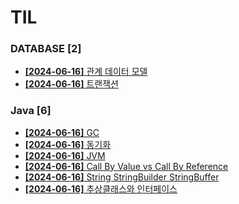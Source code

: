 # TIL
 
### DATABASE [2]
- [**[2024-06-16]**  관계 데이터 모델](https://github.com/A-lass/TIL/blob/main/DATABASE/관계_데이터_모델.md)
- [**[2024-06-16]**  트랜잭션](https://github.com/A-lass/TIL/blob/main/DATABASE/트랜잭션.md)
### Java [6]
- [**[2024-06-16]**  GC](https://github.com/A-lass/TIL/blob/main/Java/GC.md)
- [**[2024-06-16]**  동기화](https://github.com/A-lass/TIL/blob/main/Java/동기화.md)
- [**[2024-06-16]**  JVM](https://github.com/A-lass/TIL/blob/main/Java/JVM.md)
- [**[2024-06-16]**  Call By Value vs Call By Reference](https://github.com/A-lass/TIL/blob/main/Java/Call_By_Value_vs_Call_By_Reference.md)
- [**[2024-06-16]**  String StringBuilder StringBuffer](https://github.com/A-lass/TIL/blob/main/Java/String_StringBuilder_StringBuffer.md)
- [**[2024-06-16]**  추상클래스와 인터페이스](https://github.com/A-lass/TIL/blob/main/Java/추상클래스와_인터페이스.md)
